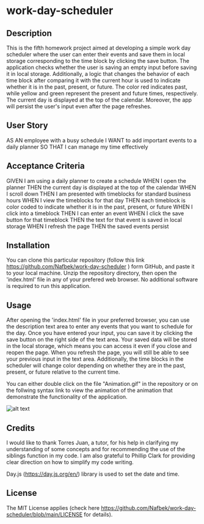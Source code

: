# work-day-scheduler

## Description

This is the fifth homework project aimed at developing a simple work day scheduler where the user can enter their events and save them in local storage corresponding to the time block by clicking the save button. The application checks whether the user is saving an empty input before saving it in local storage. Additionally, a logic that changes the behavior of each time block after comparing it with the current hour is used to indicate whether it is in the past, present, or future. The color red indicates past, while yellow and green represent the present and future times, respectively. The current day is displayed at the top of the calendar. Moreover, the app will persist the user's input even after the page refreshes.

## User Story

AS AN employee with a busy schedule
I WANT to add important events to a daily planner
SO THAT I can manage my time effectively

## Acceptance Criteria

GIVEN I am using a daily planner to create a schedule
WHEN I open the planner
THEN the current day is displayed at the top of the calendar
WHEN I scroll down
THEN I am presented with timeblocks for standard business hours
WHEN I view the timeblocks for that day
THEN each timeblock is color coded to indicate whether it is in the past, present, or future
WHEN I click into a timeblock
THEN I can enter an event
WHEN I click the save button for that timeblock
THEN the text for that event is saved in local storage
WHEN I refresh the page
THEN the saved events persist

## Installation

You can clone this particular repository (follow this link  https://github.com/Nafbek/work-day-scheduler ) form GitHub, and paste it to your local machine. Unzip the repository directory, then open the 'index.html' file in any of your prefered web browser. No additional software is required to run this application.

## Usage

After opening the 'index.html' file in your preferred browser, you can use the description text area to enter any events that you want to schedule for the day. Once you have entered your input, you can save it by clicking the save button on the right side of the text area. Your saved data will be stored in the local storage, which means you can access it even if you close and reopen the page. When you refresh the page, you will still be able to see your previous input in the text area. Additionally, the time blocks in the scheduler will change color depending on whether they are in the past, present, or future relative to the current time. 


You can either double click on the file "Animation.gif" in the repository or on the follwing syntax link to view the animation of the animation that demonstrate the functionality of the application.

![alt text](Animation.gif)


## Credits

I would like to thank Torres Juan, a tutor, for his help in clarifying my understanding of some concepts and for recommending the use of the siblings function in my code. I am also grateful to Phillip Clark for providing clear direction on how to simplify my code writing.

Day.js (https://day.js.org/en/) library is used to set the date and time.



## License

The MIT License applies (check here https://github.com/Nafbek/work-day-scheduler/blob/main/LICENSE for details).




